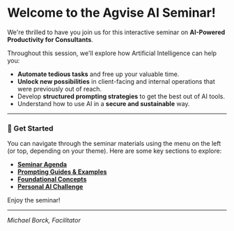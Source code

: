 # Welcome to the Agvise AI Seminar!

We're thrilled to have you join us for this interactive seminar on **AI-Powered Productivity for Consultants**.

Throughout this session, we'll explore how Artificial Intelligence can help you:
* **Automate tedious tasks** and free up your valuable time.
* **Unlock new possibilities** in client-facing and internal operations that were previously out of reach.
* Develop **structured prompting strategies** to get the best out of AI tools.
* Understand how to use AI in a **secure and sustainable** way.

---

### 🚀 Get Started

You can navigate through the seminar materials using the menu on the left (or top, depending on your theme). Here are some key sections to explore:

* [**Seminar Agenda**](1.%20Agenda%20&%20Overview/Seminar_Agenda.md)
* [**Prompting Guides & Examples**](2.%20Prompting%20Guides%20&%20Examples/Advanced_AI_Prompting_Tips.md)
* [**Foundational Concepts**](3.%20Foundational%20Concepts%20&%20Discussion%20Points/AI_Core_Tensions_Handout.md)
* [**Personal AI Challenge**](4.%20Worksheets%20&%20Data/Personal_AI_Challenge_Worksheet.md)

Enjoy the seminar!

---

*Michael Borck, Facilitator*
